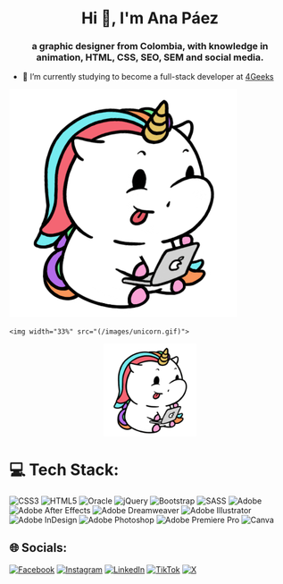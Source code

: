 <h1 align="center">Hi 👋, I'm Ana Páez</h1>
<h3 align="center">a graphic designer from Colombia, with knowledge in animation, HTML, CSS, SEO, SEM and social media.</h3>

- 🌱 I’m currently studying to become a full-stack developer at [4Geeks](https://4geeks.com/)

<span align="center">![Unicorn, Coding From Home](/images/unicorn.gif)</span>


    <img width="33%" src="(/images/unicorn.gif)">

<p align="center" width="100%">
<img align="center" width="33%" src="/images/unicorn.gif">
</p>

# 💻 Tech Stack:
![CSS3](https://img.shields.io/badge/css3-%231572B6.svg?style=for-the-badge&logo=css3&logoColor=white) ![HTML5](https://img.shields.io/badge/html5-%23E34F26.svg?style=for-the-badge&logo=html5&logoColor=white) ![Oracle](https://img.shields.io/badge/Oracle-F80000?style=for-the-badge&logo=oracle&logoColor=white) ![jQuery](https://img.shields.io/badge/jquery-%230769AD.svg?style=for-the-badge&logo=jquery&logoColor=white) ![Bootstrap](https://img.shields.io/badge/bootstrap-%238511FA.svg?style=for-the-badge&logo=bootstrap&logoColor=white) ![SASS](https://img.shields.io/badge/SASS-hotpink.svg?style=for-the-badge&logo=SASS&logoColor=white) ![Adobe](https://img.shields.io/badge/adobe-%23FF0000.svg?style=for-the-badge&logo=adobe&logoColor=white) ![Adobe After Effects](https://img.shields.io/badge/Adobe%20After%20Effects-9999FF.svg?style=for-the-badge&logo=Adobe%20After%20Effects&logoColor=white) ![Adobe Dreamweaver](https://img.shields.io/badge/Adobe%20Dreamweaver-FF61F6.svg?style=for-the-badge&logo=Adobe%20Dreamweaver&logoColor=white) ![Adobe Illustrator](https://img.shields.io/badge/adobe%20illustrator-%23FF9A00.svg?style=for-the-badge&logo=adobe%20illustrator&logoColor=white) ![Adobe InDesign](https://img.shields.io/badge/Adobe%20InDesign-49021F?style=for-the-badge&logo=adobeindesign&logoColor=FF3366) ![Adobe Photoshop](https://img.shields.io/badge/adobe%20photoshop-%2331A8FF.svg?style=for-the-badge&logo=adobe%20photoshop&logoColor=white) ![Adobe Premiere Pro](https://img.shields.io/badge/Adobe%20Premiere%20Pro-9999FF.svg?style=for-the-badge&logo=Adobe%20Premiere%20Pro&logoColor=white) ![Canva](https://img.shields.io/badge/Canva-%2300C4CC.svg?style=for-the-badge&logo=Canva&logoColor=white)


## 🌐 Socials:
[![Facebook](https://img.shields.io/badge/Facebook-%231877F2.svg?logo=Facebook&logoColor=white)](https://facebook.com/anasapuri) [![Instagram](https://img.shields.io/badge/Instagram-%23E4405F.svg?logo=Instagram&logoColor=white)](https://instagram.com/anasapuri) [![LinkedIn](https://img.shields.io/badge/LinkedIn-%230077B5.svg?logo=linkedin&logoColor=white)](https://linkedin.com/in/anasapuri) [![TikTok](https://img.shields.io/badge/TikTok-%23000000.svg?logo=TikTok&logoColor=white)](https://tiktok.com/@anasapuri) [![X](https://img.shields.io/badge/X-black.svg?logo=X&logoColor=white)](https://x.com/anasapuri) 
